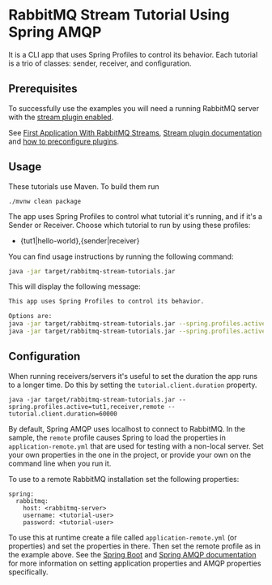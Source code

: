 # RabbitMQ Stream Tutorial Using Spring AMQP

It is a CLI app that uses Spring Profiles to control its behavior. Each tutorial is a trio of classes:
sender, receiver, and configuration.

## Prerequisites

To successfully use the examples you will need a running RabbitMQ server with the
 [stream plugin enabled](https://www.rabbitmq.com/docs/stream#enabling-plugin).

See [First Application With RabbitMQ Streams](https://www.rabbitmq.com/blog/2021/07/19/rabbitmq-streams-first-application),
[Stream plugin documentation](https://www.rabbitmq.com/docs/stream) and
[how to preconfigure plugins](https://www.rabbitmq.com/docs/plugins#enabled-plugins-file).

## Usage

These tutorials use Maven. To build them run

```
./mvnw clean package
```
The app uses Spring Profiles to control what tutorial it's running, and if it's a
Sender or Receiver. Choose which tutorial to run by using these profiles:

- {tut1|hello-world},{sender|receiver}

You can find usage instructions by running the following command:

```bash
java -jar target/rabbitmq-stream-tutorials.jar
```

This will display the following message:

```bash
This app uses Spring Profiles to control its behavior.

Options are:
java -jar target/rabbitmq-stream-tutorials.jar --spring.profiles.active=hello-world,receiver
java -jar target/rabbitmq-stream-tutorials.jar --spring.profiles.active=hello-world,sender
```

## Configuration

When running receivers/servers it's useful to set the duration the app runs to a longer time.  Do this by setting
the `tutorial.client.duration` property.

```
java -jar target/rabbitmq-stream-tutorials.jar --spring.profiles.active=tut1,receiver,remote --tutorial.client.duration=60000
```

By default, Spring AMQP uses localhost to connect to RabbitMQ.  In the
sample, the `remote` profile causes Spring to load the properties in
`application-remote.yml` that are used for testing with a non-local
server.  Set your own properties in the one in the project, or provide
your own on the command line when you run it.

To use to a remote RabbitMQ installation set the following properties:

```
spring:
  rabbitmq:
    host: <rabbitmq-server>
    username: <tutorial-user>
    password: <tutorial-user>
```

To use this at runtime create a file called `application-remote.yml` (or properties) and set the properties in there.  Then set the
remote profile as in the example above.  See the [Spring Boot](https://docs.spring.io/spring-boot/docs/current/reference/htmlsingle/)
and [Spring AMQP documentation](https://docs.spring.io/spring-amqp/reference/html/) for more information on setting application
properties and AMQP properties specifically.
